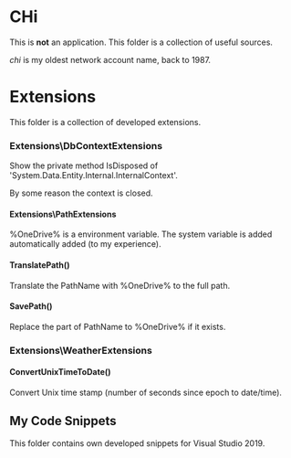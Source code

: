 # CHi

This is **not** an application. This folder is a collection
of useful sources.

*chi* is my oldest network account name, back to 1987.

# Extensions

This folder is a collection of developed extensions.

### Extensions\DbContextExtensions

Show the private method IsDisposed of 
'System.Data.Entity.Internal.InternalContext'.

By some reason the context is closed. 

#### Extensions\PathExtensions

%OneDrive% is a environment variable. The system variable 
is added automatically added (to my experience).

#### TranslatePath()

Translate the PathName with %OneDrive% to the full path.

#### SavePath()

Replace the part of PathName to %OneDrive% if it exists.

### Extensions\WeatherExtensions

#### ConvertUnixTimeToDate()

Convert Unix time stamp (number of seconds since epoch 
to date/time).

## My Code Snippets

This folder contains own developed snippets for Visual Studio 2019.